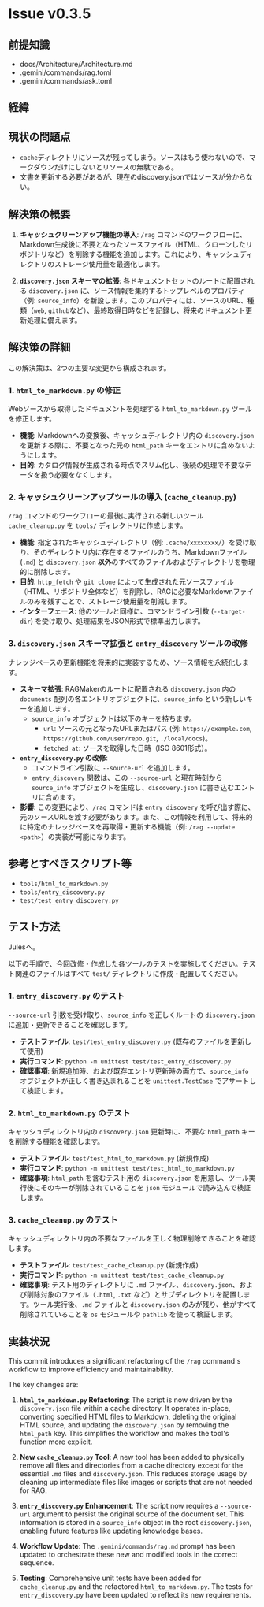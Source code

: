 # Issue v0.3.5

## 前提知識
- docs/Architecture/Architecture.md
- .gemini/commands/rag.toml
- .gemini/commands/ask.toml

## 経緯

## 現状の問題点
- `cache`ディレクトリにソースが残ってしまう。ソースはもう使わないので、マークダウンだけにしないとリソースの無駄である。
- 文書を更新する必要があるが、現在のdiscovery.jsonではソースが分からない。

## 解決策の概要

1.  **キャッシュクリーンアップ機能の導入**: `/rag` コマンドのワークフローに、Markdown生成後に不要となったソースファイル（HTML、クローンしたリポジトリなど）を削除する機能を追加します。これにより、キャッシュディレクトリのストレージ使用量を最適化します。

2.  **`discovery.json` スキーマの拡張**: 各ドキュメントセットのルートに配置される `discovery.json` に、ソース情報を集約するトップレベルのプロパティ（例: `source_info`）を新設します。このプロパティには、ソースのURL、種類（`web`, `github`など）、最終取得日時などを記録し、将来のドキュメント更新処理に備えます。


## 解決策の詳細

この解決策は、2つの主要な変更から構成されます。

### 1. `html_to_markdown.py` の修正

Webソースから取得したドキュメントを処理する `html_to_markdown.py` ツールを修正します。

-   **機能**: Markdownへの変換後、キャッシュディレクトリ内の `discovery.json` を更新する際に、不要となった元の `html_path` キーをエントリに含めないようにします。
-   **目的**: カタログ情報が生成される時点でスリム化し、後続の処理で不要なデータを扱う必要をなくします。

### 2. キャッシュクリーンアップツールの導入 (`cache_cleanup.py`)

`/rag` コマンドのワークフローの最後に実行される新しいツール `cache_cleanup.py` を `tools/` ディレクトリに作成します。

-   **機能**: 指定されたキャッシュディレクトリ（例: `.cache/xxxxxxxx/`）を受け取り、そのディレクトリ内に存在するファイルのうち、Markdownファイル (`.md`) と `discovery.json` **以外**のすべてのファイルおよびディレクトリを物理的に削除します。
-   **目的**: `http_fetch` や `git clone` によって生成された元ソースファイル（HTML、リポジトリ全体など）を削除し、RAGに必要なMarkdownファイルのみを残すことで、ストレージ使用量を削減します。
-   **インターフェース**: 他のツールと同様に、コマンドライン引数 (`--target-dir`) を受け取り、処理結果をJSON形式で標準出力します。

### 3. `discovery.json` スキーマ拡張と `entry_discovery` ツールの改修

ナレッジベースの更新機能を将来的に実装するため、ソース情報を永続化します。

-   **スキーマ拡張**: RAGMakerのルートに配置される `discovery.json` 内の `documents` 配列の各エントリオブジェクトに、`source_info` という新しいキーを追加します。
    -   `source_info` オブジェクトは以下のキーを持ちます。
        -   `url`: ソースの元となったURLまたはパス (例: `https://example.com`, `https://github.com/user/repo.git`, `./local/docs`)。
        -   `fetched_at`: ソースを取得した日時（ISO 8601形式）。
-   **`entry_discovery.py` の改修**:
    -   コマンドライン引数に `--source-url` を追加します。
    -   `entry_discovery` 関数は、この `--source-url` と現在時刻から `source_info` オブジェクトを生成し、`discovery.json` に書き込むエントリに含めます。
-   **影響**: この変更により、`/rag` コマンドは `entry_discovery` を呼び出す際に、元のソースURLを渡す必要があります。また、この情報を利用して、将来的に特定のナレッジベースを再取得・更新する機能（例: `/rag --update <path>`）の実装が可能になります。

## 参考とすべきスクリプト等

- `tools/html_to_markdown.py`
- `tools/entry_discovery.py`
- `test/test_entry_discovery.py`

## テスト方法

Julesへ。

以下の手順で、今回改修・作成した各ツールのテストを実施してください。テスト関連のファイルはすべて `test/` ディレクトリに作成・配置してください。

### 1. `entry_discovery.py` のテスト

`--source-url` 引数を受け取り、`source_info` を正しくルートの `discovery.json` に追加・更新できることを確認します。

-   **テストファイル**: `test/test_entry_discovery.py` (既存のファイルを更新して使用)
-   **実行コマンド**: `python -m unittest test/test_entry_discovery.py`
-   **確認事項**: 新規追加時、および既存エントリ更新時の両方で、`source_info` オブジェクトが正しく書き込まれることを `unittest.TestCase` でアサートして検証します。

### 2. `html_to_markdown.py` のテスト

キャッシュディレクトリ内の `discovery.json` 更新時に、不要な `html_path` キーを削除する機能を確認します。

-   **テストファイル**: `test/test_html_to_markdown.py` (新規作成)
-   **実行コマンド**: `python -m unittest test/test_html_to_markdown.py`
-   **確認事項**: `html_path` を含むテスト用の `discovery.json` を用意し、ツール実行後にそのキーが削除されていることを `json` モジュールで読み込んで検証します。

### 3. `cache_cleanup.py` のテスト

キャッシュディレクトリ内の不要なファイルを正しく物理削除できることを確認します。

-   **テストファイル**: `test/test_cache_cleanup.py` (新規作成)
-   **実行コマンド**: `python -m unittest test/test_cache_cleanup.py`
-   **確認事項**: テスト用のディレクトリに `.md` ファイル、`discovery.json`、および削除対象のファイル（`.html`, `.txt` など）とサブディレクトリを配置します。ツール実行後、`.md` ファイルと `discovery.json` のみが残り、他がすべて削除されていることを `os` モジュールや `pathlib` を使って検証します。

## 実装状況
This commit introduces a significant refactoring of the `/rag` command's workflow to improve efficiency and maintainability.

The key changes are:

1.  **`html_to_markdown.py` Refactoring**: The script is now driven by the `discovery.json` file within a cache directory. It operates in-place, converting specified HTML files to Markdown, deleting the original HTML source, and updating the `discovery.json` by removing the `html_path` key. This simplifies the workflow and makes the tool's function more explicit.

2.  **New `cache_cleanup.py` Tool**: A new tool has been added to physically remove all files and directories from a cache directory except for the essential `.md` files and `discovery.json`. This reduces storage usage by cleaning up intermediate files like images or scripts that are not needed for RAG.

3.  **`entry_discovery.py` Enhancement**: The script now requires a `--source-url` argument to persist the original source of the document set. This information is stored in a `source_info` object in the root `discovery.json`, enabling future features like updating knowledge bases.

4.  **Workflow Update**: The `.gemini/commands/rag.md` prompt has been updated to orchestrate these new and modified tools in the correct sequence.

5.  **Testing**: Comprehensive unit tests have been added for `cache_cleanup.py` and the refactored `html_to_markdown.py`. The tests for `entry_discovery.py` have been updated to reflect its new requirements.
